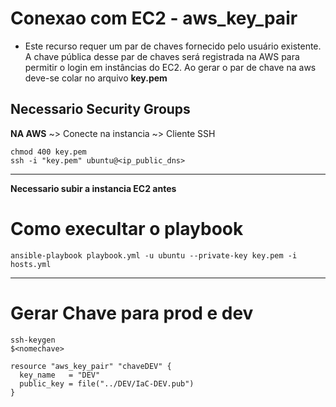 # Conexao com EC2 - aws_key_pair
- Este recurso requer um par de chaves fornecido pelo usuário existente. A chave pública desse par de chaves será registrada na AWS para permitir o login em instâncias do EC2. Ao gerar o par de chave na aws deve-se colar no arquivo **key.pem**


**Necessario Security Groups**
---
**NA AWS**
~> Conecte na instancia ~> Cliente SSH
```
chmod 400 key.pem
ssh -i "key.pem" ubuntu@<ip_public_dns>
```
---
**Necessario subir a instancia EC2 antes**
# Como execultar o playbook 
```
ansible-playbook playbook.yml -u ubuntu --private-key key.pem -i hosts.yml
```
---
# Gerar Chave para prod e dev
```
ssh-keygen
$<nomechave>
```

```
resource "aws_key_pair" "chaveDEV" {
  key_name   = "DEV"
  public_key = file("../DEV/IaC-DEV.pub")
}
```

